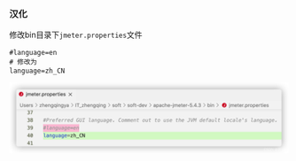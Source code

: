 ### 汉化

修改bin目录下`jmeter.properties`文件

```shell
#language=en
# 修改为 
language=zh_CN
```

![jmeter-config-chinese](images/jmeter-config-chinese.png)